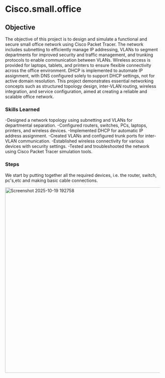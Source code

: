 # Cisco.small.office

## Objective

The objective of this project is to design and simulate a functional and secure small office network using Cisco Packet Tracer. The network includes subnetting to efficiently manage IP addressing, VLANs to segment departments for improved security and traffic management, and trunking protocols to enable communication between VLANs. Wireless access is provided for laptops, tablets, and printers to ensure flexible connectivity across the office environment. DHCP is implemented to automate IP assignment, with DNS configured solely to support DHCP settings, not for active domain resolution. This project demonstrates essential networking concepts such as structured topology design, inter-VLAN routing, wireless integration, and service configuration, aimed at creating a reliable and scalable office network.

### Skills Learned 

-Designed a network topology using subnetting and VLANs for departmental separation.
-Configured routers, switches, PCs, laptops, printers, and wireless devices.
-Implemented DHCP for automatic IP address assignment.
-Created VLANs and configured trunk ports for inter-VLAN communication.
-Established wireless connectivity for various devices with security settings.
-Tested and troubleshooted the network using Cisco Packet Tracer simulation tools.

### Steps

We start by putting together all the required devices, i.e. the router, switch, pc's,etc and making basic cable connections.

<img width="1451" height="602" alt="Screenshot 2025-10-19 192758" src="https://github.com/user-attachments/assets/f49a551f-f67f-4fd5-9be3-506b7c83d4fb" />



















